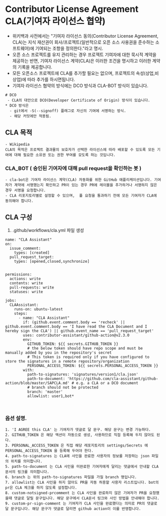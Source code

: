 # Contributor License Agreement  CLA(기여자 라이선스 협약) 

- 위키백과 사전에서는 "기여자 라이선스 동의(Contributor License Agreement, CLA)는 지식 재산권이 회사/프로젝트(일반적으로 오픈 소스 사용권을 준수하는 소프트웨어)에 기여되는 조항을 정의한다."라고 명시.
- 오픈 소스 프로젝트를 유지 관리하는 경우 프로젝트 기여자에 대한 묵시적 계약을 제공하는 반면, 기여자 라이선스 계약(CLA)은 이러한 조건을 명시하고 이러한 계약의 기록을 제공합니다.
- 모든 오픈소스 프로젝트에 CLA를 추가할 필요는 없으며, 프로젝트의 속성(상업,비상업)에 따라 추가를 하시면됩니다. 
- 기여자 라이선스 협약의 방식에는 DCO 방식과 CLA-BOT 방식이 있습니다. 

```
# DCO
 - CLA의 대안으로 DCO(Developer Certificate of Origin) 방식이 있습니다.
* DCO 방식은
  - git에서 -S(--signoff) 플래그로 자신의 기여에 서명하는 방식.
  - 해당 커밋에만 적용됨.

```


## CLA 목적 
```
- Wikipedia
CLA의 목적은 프로젝트 결과물의 보호자가 선택한 라이선스에 따라 배포할 수 있도록 모든 기여에 대해 필요한 소유권 또는 권한 부여를 갖도록 하는 것입니다.
```



### CLA_BOT ( 승인된 기여자에 대해 pull request을 확인하는 봇 )
```
- cla-bot은 기여자 라이선스 계약(CLA) 자동화를 위한 GitHub 애플리케이션입니다. 기여자가 계약에 서명했는지 확인하고 PR이 있는 경우 PR에 레이블을 추가하거나 서명하지 않은 경우 서명을 요청합니다.
- CLA 리포지토리별로 설정할 수 있으며,  풀 요청을 통과하기 전에 모든 기여자가 CLA에 동의해야 합니다.
```



## CLA 구성
1. .github/workflows/cla.yml 파일 생성
```
name: "CLA Assistant"
on:
  issue_comment:
    types: [created]
  pull_request_target:
    types: [opened,closed,synchronize]


permissions:
  actions: write
  contents: write
  pull-requests: write
  statuses: write

jobs:
  CLAAssistant:
    runs-on: ubuntu-latest
    steps:
      - name: "CLA Assistant"
        if: (github.event.comment.body == 'recheck' || github.event.comment.body == 'I have read the CLA Document and I hereby sign the CLA') || github.event_name == 'pull_request_target'
        uses: contributor-assistant/github-action@v2.3.0
        env:
          GITHUB_TOKEN: ${{ secrets.GITHUB_TOKEN }}
          # the below token should have repo scope and must be manually added by you in the repository's secret
          # This token is required only if you have configured to store the signatures in a remote repository/organization
          PERSONAL_ACCESS_TOKEN: ${{ secrets.PERSONAL_ACCESS_TOKEN }}
        with:
          path-to-signatures: 'signatures/version1/cla.json'
          path-to-document: 'https://github.com/cla-assistant/github-action/blob/master/SAPCLA.md' # e.g. a CLA or a DCO document
          # branch should not be protected
          branch: 'master'
          allowlist: user1,bot*



```
### 옵션 설명.
```
1. 'I AGREE this CLA' 는 기여자가 댓글로 달 문구. 해당 문구는 변경 가능하다.
2. GITHUB_TOKEN 은 해당 액션이 자동으로 생성, 사용하므로 직접 등록해 두지 않아도 된다.
3. PERSONAL_ACCESS_TOKEN 은 직접 해당 레포지토리의 settings/Secrets 에 PERSONAL_ACCESS_TOKEN 을 등록해 두어야 한다.
4. path-to-signatures 는 CLA에 사인을 완료한 사용자의 정보를 저장하는 json 파일의 위치를 의미합니다.
5. path-to-document 는 CLA 사인을 미완료한 기여자에게 달리는 댓글에서 안내할 CLA 문서의 링크를 의미합니다.
6. branch 는 위의 path-to-signatures 파일을 가질 branch 명입니다.
7. allowlist는 CLA 사인을 하지 않아도 PR을 자동 허용할 사용자 리스트입니다. bot의 pr은 CLA 체크를 하지 않도록 설정합니다.
8. custom-notsigned-prcomment 는 CLA 사인을 완료하지 않은 기여자가 PR을 요청했을때 댓글로 달릴 문구입니다. 해당 문구에서 CLA문서 링크와 사인 방법을 안내해야 합니다.
9. custom-pr-sign-comment 는 기여자가 CLA 사인을 완료했다는 의미로 PR의 댓글로 달 문구입니다. 해당 문구가 댓글로 달리면 github action이 이를 반영합니다.
```

